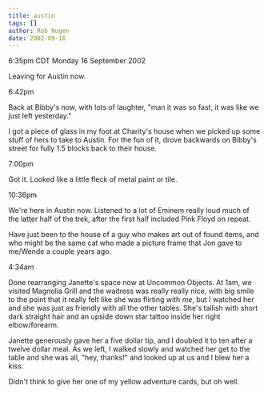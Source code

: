 ```yaml
---
title: austin
tags: []
author: Rob Nugen
date: 2002-09-16
---
```


<p class=date>6:35pm CDT Monday 16 September 2002</p>

<p>Leaving for Austin now.</p>

<p class=date>6:42pm</p>

<p>Back at Bibby's now, with lots of laughter, "man it was so fast, it
was like we just left yesterday."</p>

<p>I got a piece of glass in my foot at Charity's house when we picked
up some stuff of hers to take to Austin.  For the fun of it, drove
backwards on Bibby's street for fully 1.5 blocks back to their
house.</p>

<p class=date>7:00pm</p>

<p>Got it.  Looked like a little fleck of metal paint or tile.</p>

<p class=date>10:36pm</p>

<p>We're here in Austin now.  Listened to a lot of Eminem really loud
much of the latter half of the trek, after the first half included
Pink Floyd on repeat.</p>

<p>Have just been to the house of a guy who makes art out of found
items, and who might be the same cat who made a picture frame that Jon
gave to me/Wende a couple years ago.</p>

<p class=date>4:34am</p>

<p>Done rearranging Janette's space now at Uncommon Objects.  At 1am,
we visited Magnolia Grill and the waitress was really really nice,
with big smile to the point that it really felt like she was flirting
with <em>me</em>, but I watched her and she was just as friendly with
all the other tables.  She's tallish with short dark straight hair and
an upside down star tattoo inside her right elbow/forearm.</p>

<p>Janette generously gave her a five dollar tip, and I doubled it to
ten after a twelve dollar meal.  As we left, I walked slowly and
watched her get to the table and she was all, "hey, thanks!" and
looked up at us and I blew her a kiss.</p>

<p>Didn't think to give her one of my yellow adventure cards, but oh
well.</p>
